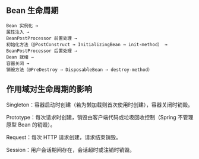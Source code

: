 ## Bean 生命周期

```
Bean 实例化 →
属性注入 →
BeanPostProcessor 前置处理 →
初始化方法（@PostConstruct → InitializingBean → init-method） →
BeanPostProcessor 后置处理 →
Bean 就绪 →
容器关闭 →
销毁方法（@PreDestroy → DisposableBean → destroy-method）
```

## 作用域对生命周期的影响

Singleton：容器启动时创建（若为懒加载则首次使用时创建），容器关闭时销毁。

Prototype‌：每次请求时创建，销毁由客户端代码或垃圾回收控制（Spring 不管理原型 Bean 的销毁）。

Request：每次 HTTP 请求创建，请求结束销毁。

Session：用户会话期间存在，会话超时或注销时销毁。
